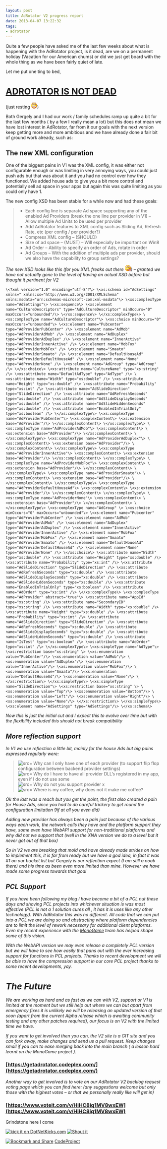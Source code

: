 ```yaml
---
layout: post
title: AdRotator V2 progress report
date: 2013-04-07 13:22:32
tags:
- adrotator
---
```


Quite a few people have asked me of the last few weeks about what is happening with the AdRotator project, is it dead, are we on a permanent holiday (Vacation for our American chums) or did we just get board with the whole thing as we have been fairly quiet of late.

Let me put one ting to bed,

# [ADROTATOR IS NOT DEAD](https://getadrotator.codeplex.com/wikipage?title=AdRotator%20V2%20progress%20report) 

(just resting ![Open-mouthed smile](/assets/img/wordpress/2013/04/wlEmoticon-openmouthedsmile.png))

Both Gergely and I had our work / family schedules ramp up quite a bit for the last few months ( by a few I really mean a lot) but this does not mean we have lost interest in AdRotator, far from it our goals with the next version keep getting more and more ambitious and we have already done a fair bit of ground work already, such as:

## The new XML configuration

One of the biggest pains in V1 was the XML config, it was either not configurable enough or was limiting in very annoying ways, you could just push ads but that was about it and you had no control over how they functioned.  We added house ads to give you a bit more control and potentially sell ad space in your apps but again this was quite limiting as you could only have 1.

The new config XSD has been stable for a while now and had these goals:

> - Each config line is separate Ad space supporting any of the enabled Ad Providers (break the one line per provider in V1) – Allow multiple Ad Units to be used per provider
> - Add AdRotator features to XML config such as Sliding Ad, Refresh Rate, etc (per config / per provider?)
> - Compress XML config – (SHOULD)
> - Size of ad space – (MUST) – Will especially be important on Win8
> - Ad Order – Ability to specify an order of Ads, rotate in order
> - Ad Groups – With the addition of multiple ads per provider, should we also have the capability to group settings?

_The new XSD looks like this (for you XML freaks out there ![Smile with tongue out](/assets/img/wordpress/2013/04/wlEmoticon-smilewithtongueout1.png)) – granted we have not actually gone to the level of having an actual XSD before but thought it pertinent for V2_

 

    \<?xml version="1.0" encoding="utf-8"?\> \<xs:schema id="AdSettings" xmlns=" xmlns:xs="http://www.w3.org/2001/XMLSchema" xmlns:msdata="urn:schemas-microsoft-com:xml-msdata"\> \<xs:complexType name="AdSettings"\> \<xs:sequence\> \<xs:element name="CultureDescriptors" type="AdCultureDescriptor" minOccurs="0" maxOccurs="unbounded"/\> \</xs:sequence\> \</xs:complexType\> \<xs:complexType name="AdCultureDescriptor"\> \<xs:choice minOccurs="0" maxOccurs="unbounded"\> \<xs:element name="Pubcenter" type="AdProviderPubCenter" /\> \<xs:element name="AdMob" type="AdProviderAdMob" /\> \<xs:element name="AdDuplex" type="AdProviderAdDuplex" /\> \<xs:element name="InnerActive" type="AdProviderInnerActive" /\> \<xs:element name="MobFox" type="AdProviderMobFox" /\> \<xs:element name="Smaato" type="AdProviderSmaato" /\> \<xs:element name="DefaultHouseAd" type="AdProviderDefaultHouseAd" /\> \<xs:element name="None" type="AdProviderNone" /\> \<xs:element name="AdGroup" type="AdGroup" /\> \</xs:choice\> \<xs:attribute name="CultureName" type="xs:string" /\> \<xs:attribute name="DefaultAdType" type="AdType" /\> \<xs:attribute name="Width" type="xs:double" /\> \<xs:attribute name="Height" type="xs:double" /\> \<xs:attribute name="Probability" type="xs:int" /\> \<xs:attribute name="AdSlideDirection" type="SlideDirection" /\> \<xs:attribute name="AdRefreshSeconds" type="xs:double" /\> \<xs:attribute name="AdSlideDisplaySeconds" type="xs:double" /\> \<xs:attribute name="AdSlideHiddenSeconds" type="xs:double" /\> \<xs:attribute name="EnabledInTrialOnly" type="xs:boolean" /\> \</xs:complexType\> \<xs:complexType name="AdProviderPubCenter"\> \<xs:complexContent\> \<xs:extension base="AdProvider"/\> \</xs:complexContent\> \</xs:complexType\> \<xs:complexType name="AdProviderAdMob"\> \<xs:complexContent\> \<xs:extension base="AdProvider"/\> \</xs:complexContent\> \</xs:complexType\> \<xs:complexType name="AdProviderAdDuplex"\> \<xs:complexContent\> \<xs:extension base="AdProvider"/\> \</xs:complexContent\> \</xs:complexType\> \<xs:complexType name="AdProviderInnerActive"\> \<xs:complexContent\> \<xs:extension base="AdProvider"/\> \</xs:complexContent\> \</xs:complexType\> \<xs:complexType name="AdProviderMobFox"\> \<xs:complexContent\> \<xs:extension base="AdProvider"/\> \</xs:complexContent\> \</xs:complexType\> \<xs:complexType name="AdProviderSmaato"\> \<xs:complexContent\> \<xs:extension base="AdProvider"/\> \</xs:complexContent\> \</xs:complexType\> \<xs:complexType name="AdProviderDefaultHouseAd"\> \<xs:complexContent\> \<xs:extension base="AdProvider"/\> \</xs:complexContent\> \</xs:complexType\> \<xs:complexType name="AdProviderNone"\> \<xs:complexContent\> \<xs:extension base="AdProvider"/\> \</xs:complexContent\> \</xs:complexType\> \<xs:complexType name="AdGroup" \> \<xs:choice minOccurs="0" maxOccurs="unbounded"\> \<xs:element name="Pubcenter" type="AdProviderPubCenter" /\> \<xs:element name="AdMob" type="AdProviderAdMob" /\> \<xs:element name="AdDuplex" type="AdProviderAdDuplex" /\> \<xs:element name="InnerActive" type="AdProviderInnerActive" /\> \<xs:element name="MobFox" type="AdProviderMobFox" /\> \<xs:element name="Smaato" type="AdProviderSmaato" /\> \<xs:element name="DefaultHouseAd" type="AdProviderDefaultHouseAd" /\> \<xs:element name="None" type="AdProviderNone" /\> \</xs:choice\> \<xs:attribute name="Width" type="xs:double" /\> \<xs:attribute name="Height" type="xs:double" /\> \<xs:attribute name="Probability" type="xs:int" /\> \<xs:attribute name="AdSlideDirection" type="SlideDirection" /\> \<xs:attribute name="AdRefreshSeconds" type="xs:double" /\> \<xs:attribute name="AdSlideDisplaySeconds" type="xs:double" /\> \<xs:attribute name="AdSlideHiddenSeconds" type="xs:double" /\> \<xs:attribute name="EnabledInTrialOnly" type="xs:boolean" /\> \<xs:attribute name="AdOrder" type="xs:int" /\> \</xs:complexType\> \<xs:complexType name="AdProvider" abstract="true"\> \<xs:attribute name="AppId" type="xs:string" /\> \<xs:attribute name="SecondaryID" type="xs:string" /\> \<xs:attribute name="Width" type="xs:double" /\> \<xs:attribute name="Height" type="xs:double" /\> \<xs:attribute name="Probability" type="xs:int" /\> \<xs:attribute name="AdSlideDirection" type="SlideDirection" /\> \<xs:attribute name="AdRefreshSeconds" type="xs:double" /\> \<xs:attribute name="AdSlideDisplaySeconds" type="xs:double" /\> \<xs:attribute name="AdSlideHiddenSeconds" type="xs:double" /\> \<xs:attribute name="IsTest" type="xs:boolean" /\> \<xs:attribute name="AdOrder" type="xs:int" /\> \</xs:complexType\> \<xs:simpleType name="AdType"\> \<xs:restriction base="xs:string" \> \<xs:enumeration value="PubCenter"/\> \<xs:enumeration value="AdMob"/\> \<xs:enumeration value="AdDuplex"/\> \<xs:enumeration value="InnerActive"/\> \<xs:enumeration value="MobFox"/\> \<xs:enumeration value="Smaato"/\> \<xs:enumeration value="DefaultHouseAd"/\> \<xs:enumeration value="None"/\> \</xs:restriction\> \</xs:simpleType\> \<xs:simpleType name="SlideDirection"\> \<xs:restriction base="xs:string" \> \<xs:enumeration value="Top"/\> \<xs:enumeration value="Bottom"/\> \<xs:enumeration value="Left"/\> \<xs:enumeration value="Right"/\> \<xs:enumeration value="None"/\> \</xs:restriction\> \</xs:simpleType\> \<xs:element name="AdSettings" type="AdSettings"/\> \</xs:schema\>

_Now this is just the initial cut and I expect this to evolve over time but with the flexibility included this should not break compatibility_

 

## _More reflection support_

_In V1 we use reflection a little bit, mainly for the house Ads but big pains expressed regularly were:_

> ![src=]()    Why can I only have one of each provider (to support flip flop configuration between backend provider settings)  
> ![src=]()    Why do I have to have all provider DLL’s registered in my app, even if I do not use some  
> ![src=]()    Why do not you support provider x  
> ![src=]()    Where is my coffee, why does not it make me coffee?

 

_Ok the last was a reach but you get the point, the first also created a pain for House Ads, since you had to do careful trickery to get round the configuration limitation 9if at all you even did)_

 

_Adding new provider has always been a pain just because of the various ways each work, the network calls they have and the platform support they have, some even have WebAPI support for non-traditional platforms and why did not we support that (well in the XNA version we do to a level but it never got out of that box)_

 

_So in V2 we are breaking that mold and have already made strides on how to implement this, it is far from ready but we have a god idea, in fact it was #1 on our bucket list but Gergely is our reflection expect (I am still a noob there) and his time as been even more limited than mine.  However we have made some progress towards that goal_

 

## _PCL Support_

_If you have been following my blog I have become a bit of a PCL nut these days and shoving PCL projects into whichever situation is was most effective (PCL is not a 1 solution cures all , it has it is uses like any other technology).  With AdRotator this was no different.  All code that we can put into a PCL we are doing so and abstracting where platform dependencies are to limit the level of rework necessary for additional client platforms.  Even my recent experience with the [MonoGame](http://monogame.net/) team has helped shape some of this vision._

 

_With the WebAPI version we may even release a completely PCL version but we will have to see how easily that pans out with the ever increasing support for functions in PCL projects.  Thanks to recent development we will be able to have the compression support in our core PCL project thanks to some recent developments, yay._

 

# _The Future_

_We are working as hard and as fast as we can with V2, support or V1 is limited at the moment but we still help out where we can but apart from emergency fixes it is unlikely we will be releasing an updated version of that soon (apart from the current Alpha release which is awaiting community testing and any other patches required), our focus is on V2 with the limited time we have._

 

_If you want to get involved then you can, the V2 site is a GIT site and you can fork away, make changes and send us a pull request.  Keep changes small  if you can to ease merging back into the main branch ( a lesson hard learnt on the MonoGame project )._

 

### [https://getadrotator.codeplex.com/](https://getadrotator.codeplex.com/)

 

_Another way to get involved is to vote on our AdRotator V2  backlog request voting page which you can find here: (any suggestions welcome but only those with the highest votes – or that we personally really like will get in)_

 

### [https://www.voteit.com/v/HiHC8jq1MV8wxEW](https://www.voteit.com/v/HiHC8jq1MV8wxEW)

Grindstone here I come

[![kick it on DotNetKicks.com](http://www.dotnetkicks.com/Services/Images/KickItImageGenerator.ashx?url=http://darkgenesis.zenithmoon.com/adrotator-v2-progress-report/&bgcolor=6600FF)](http://www.dotnetkicks.com/kick/?url=http://darkgenesis.zenithmoon.com/adrotator-v2-progress-report/) [![Shout it](http://dotnetshoutout.com/image.axd?url=http://darkgenesis.zenithmoon.com/adrotator-v2-progress-report/)](http://dotnetshoutout.com/Submit?url=http://darkgenesis.zenithmoon.com/adrotator-v2-progress-report/)<script type="text/javascript">// <![CDATA[
var dzone_url = 'http://darkgenesis.zenithmoon.com/adrotator-v2-progress-report/';
// ]]></script>  
<script type="text/javascript">// <![CDATA[
var dzone_title = 'AdRotator V2 progress report';
// ]]></script>  
<script type="text/javascript">// <![CDATA[
var dzone_blurb = 'AdRotator V2 progress report';
// ]]></script>  
<script type="text/javascript">// <![CDATA[
var dzone_style = '2';
// ]]></script>  
<script type="text/javascript" src="http://widgets.dzone.com/links/widgets/zoneit.js" language="javascript"></script><script type="text/javascript">// <![CDATA[
var addthis_pub="runxc1";
// ]]></script>[![Bookmark and Share](http://s7.addthis.com/static/btn/lg-share-en.gif)](http://www.addthis.com/bookmark.php?v=20)  <script type="text/javascript" src="http://s7.addthis.com/js/200/addthis_widget.js"></script>[CodeProject](http://www.codeproject.com/script/Articles/BlogFeedList?amid=9502591)
